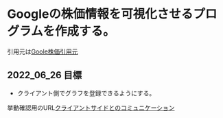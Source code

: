 # Googleの株価情報を可視化させるプログラムを作成する。

引用元は[Goole株価引用元](https://finance.yahoo.com/quote/GOOG/history?p=GOOG)

## 2022_06_26 目標

- クライアント側でグラフを登録できるようにする。

挙動確認用のURL[クライアントサイドとのコミュニケーション](https://imanakarobolab.github.io/Study/javascript/chartjs/html/)